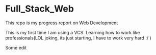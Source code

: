 # Full_Stack_Web
This repo is my progress report on Web Development

This is my first time I am using a VCS. Learning how to work like professionals(LOL joking, its just starting, I have to work
  very hard :/ )

Some edit
